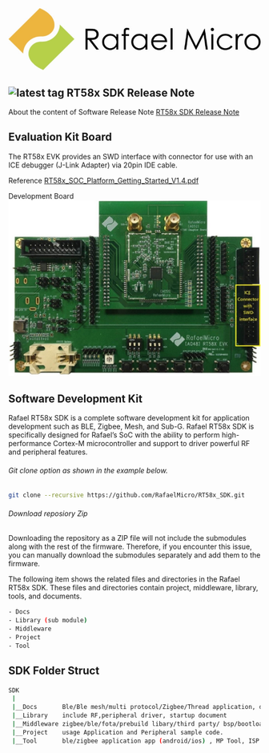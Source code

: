 

![image](https://github.com/RafaelMicro/RT58x_SDK/blob/main/Docs/RT58x_SDK_Reference_Guide/logo.JPG)


## ![latest tag](https://img.shields.io/badge/Release-v1.7.0-color=brightgreen) RT58x SDK Release Note
 About the content of Software Release Note
[RT58x SDK Release Note](https://github.com/RafaelMicro/RT58x_SDK/blob/main/RT58x_SDK_Release_Notes.pdf "link")

## Evaluation Kit Board
The RT58x EVK provides an SWD interface with connector for use with an ICE debugger (J-Link Adapter) via 20pin IDE cable.

Reference [RT58x_SOC_Platform_Getting_Started_V1.4.pdf](https://github.com/RafaelMicro/RT58x_SDK/blob/main/Docs/%5BSW_01%5DRT58x_SOC_Platform_Getting_Started_V1.4.pdf "link")

Development Board 
![image](https://github.com/RafaelMicro/RT58x_SDK/blob/main/Docs/RT58x_SDK_Reference_Guide/RT58X_EVK.jpg) 

## Software Development Kit
 Rafael RT58x SDK is a complete software development kit for application development such as BLE, Zigbee, Mesh, and Sub-G.
 Rafael RT58x SDK is specifically designed for Rafael’s SoC with the ability to perform high-performance Cortex-M microcontroller and support to driver powerful RF and peripheral features.

   ###### Git clone option as shown in the example below.
 
 ```bash
git clone --recursive https://github.com/RafaelMicro/RT58x_SDK.git
```

  ###### Download reposiory Zip
Downloading the repository as a ZIP file will not include the submodules along with the rest of the firmware. 
Therefore, if you encounter this issue, you can manually download the submodules separately and add them to the firmware.


 The following item shows the related files and directories in the Rafael RT58x SDK. 
 These files and directories contain project, middleware, library, tools, and documents.
 ```bash
 - Docs
 - Library (sub module)
 - Middleware
 - Project
 - Tool
```
 ## SDK Folder Struct

```bash
SDK
 |
 |__Docs       Ble/Ble mesh/multi protocol/Zigbee/Thread application, development tooldocument
 |__Library    include RF,peripheral driver, startup document 
 |__Middleware zigbee/ble/fota/prebuild libary/third party/ bsp/bootloader file
 |__Project    usage Application and Peripheral sample code.
 |__Tool       ble/zigbee application app (android/ios) , MP Tool, ISP Tool, flash algorithm   
```
